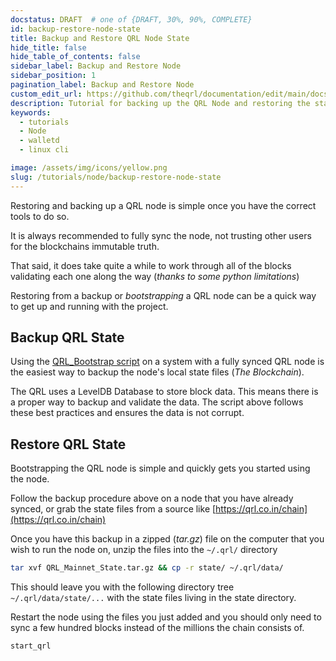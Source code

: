 ```yaml
---
docstatus: DRAFT  # one of {DRAFT, 30%, 90%, COMPLETE}
id: backup-restore-node-state
title: Backup and Restore QRL Node State
hide_title: false
hide_table_of_contents: false
sidebar_label: Backup and Restore Node 
sidebar_position: 1
pagination_label: Backup and Restore Node 
custom_edit_url: https://github.com/theqrl/documentation/edit/main/docs/Tutorials/Node/backup-restore-node-state.md
description: Tutorial for backing up the QRL Node and restoring the state from a backup.
keywords:
  - tutorials
  - Node
  - walletd
  - linux cli

image: /assets/img/icons/yellow.png
slug: /tutorials/node/backup-restore-node-state
---
```


Restoring and backing up a QRL node is simple once you have the correct tools to do so.

It is always recommended to fully sync the node, not trusting other users for the blockchains immutable truth. 

That said, it does take quite a while to work through all of the blocks validating each one along the way (*thanks to some python limitations*)

Restoring from a backup or *bootstrapping* a QRL node can be a quick way to get up and running with the project.

## Backup QRL State

Using the [QRL_Bootstrap script](https://github.com/0xFF0/QRL_bootstrap) on a system with a fully synced QRL node is the easiest way to backup the node's local state files (*The Blockchain*). 

The QRL uses a LevelDB Database to store block data. This means there is a proper way to backup and validate the data. The script above follows these best practices and ensures the data is not corrupt.


## Restore QRL State

Bootstrapping the QRL node is simple and quickly gets you started using the node.


Follow the backup procedure above on a node that you have already synced, or grab the state files from a source like [https://qrl.co.in/chain](https://qrl.co.in/chain)

Once you have this backup in a zipped (*tar.gz*) file on the computer that you wish to run the node on, unzip the files into the `~/.qrl/` directory

```bash
tar xvf QRL_Mainnet_State.tar.gz && cp -r state/ ~/.qrl/data/
```

This should leave you with the following directory tree `~/.qrl/data/state/...` with the state files living in the state directory.

Restart the node using the files you just added and you should only need to sync a few hundred blocks instead of the millions the chain consists of.

```bash
start_qrl
```